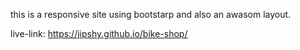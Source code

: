 this is a responsive site using bootstarp and also an awasom layout.

live-link: https://jipshy.github.io/bike-shop/
